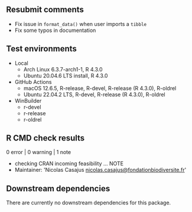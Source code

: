 ## Resubmit comments

* Fix issue in `format_data()` when user imports a `tibble`
* Fix some typos in documentation


## Test environments

* Local
  * Arch Linux 6.3.7-arch1-1, R 4.3.0
  * Ubuntu 20.04.6 LTS install, R 4.3.0
* GitHub Actions
  * macOS 12.6.5, R-release, R-devel, R-release (R 4.3.0), R-oldrel
  * Ubuntu 22.04.2 LTS, R-devel, R-release (R 4.3.0), R-oldrel
* WinBuilder
  * r-devel
  * r-release
  * r-oldrel


## R CMD check results

0 error | 0 warning | 1 note

  * checking CRAN incoming feasibility ... NOTE
  * Maintainer: 'Nicolas Casajus <nicolas.casajus@fondationbiodiversite.fr>'


## Downstream dependencies

There are currently no downstream dependencies for this package.
